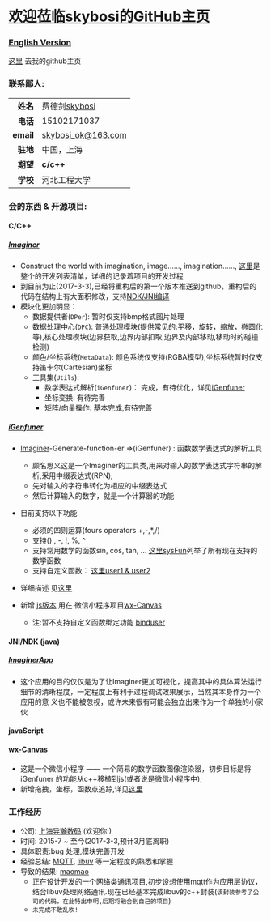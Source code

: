 # [欢迎莅临skybosi的GitHub主页](https://skybosi.github.io/)

### [English Version](https://skybosi.github.io/)

[这里](https://github.com/skybosi) 去我的github主页

### 联系鄙人:

|          |            |
----------:|:-------------
__姓名__   |  费德剑[skybosi](https://github.com/skybosi)
__电话__   |  15102171037
__email__  |  <skybosi_ok@163.com>
__驻地__   |  中国，上海
__期望__   |  __c/c++__
__学校__   |  河北工程大学

### 会的东西 & 开源项目:

#### __C/C++__

##### [Imaginer](https://github.com/skybosi/Imaginer)
- Construct the world with imagination, image......, imagination......, [这里](https://github.com/skybosi/skybosi.github.io/blob/master/Imaginer%E8%BF%9B%E5%B1%95.md)是整个的开发列表清单，详细的记录着项目的开发过程
- 到目前为止(2017-3-3),已经将重构后的第一个版本推送到github，重构后的代码在结构上有大面积修改，支持[NDK/JNI编译](https://github.com/skybosi/Imaginer#android)
- 模块化更加明显：
    - 数据提供者(`DPer`): 暂时仅支持bmp格式图片处理
    - 数据处理中心(`DPC`): 普通处理模块(提供常见的:平移，旋转，缩放，椭圆化等),核心处理模块(边界获取,边界内部扣取,边界及内部移动,移动时的碰撞检测)
    - 颜色/坐标系统(`MetaData`): 颜色系统仅支持(RGBA模型),坐标系统暂时仅支持笛卡尔(Cartesian)坐标
    - 工具集(`Utils`):
        - 数学表达式解析(`iGenfuner`)： 完成，有待优化，详见[iGenfuner](https://github.com/skybosi/iGenfuner) 
        - 坐标变换: 有待完善
        - 矩阵/向量操作: 基本完成,有待完善

##### [iGenfuner](https://github.com/skybosi/iGenfuner) 
- [Imaginer](https://github.com/skybosi/Imaginer)-Generate-function-er =>(iGenfuner) : 函数数学表达式的解析工具
    - 顾名思义这是一个Imaginer的工具类,用来对输入的数学表达式字符串的解析,采用中缀表达式(RPN);
    - 先对输入的字符串转化为相应的中缀表达式
    - 然后计算输入的数字，就是一个计算器的功能

- 目前支持以下功能
    - 必须的四则运算(fours operators +,-,*,/)
    - 支持() , -, !, %, ^ 
    - 支持常用数学的函数sin, cos, tan, ...  [这里sysFun](https://github.com/skybosi/iGenfuner/blob/master/README.md#function)列举了所有现在支持的数学函数
    - 支持自定义函数：  [这里user1 & user2](https://github.com/skybosi/iGenfuner/blob/master/README.md#function)

- 详细描述 见[这里](https://github.com/skybosi/iGenfuner/blob/master/README.md)
- 新增 [js版本](https://github.com/skybosi/wx-Canvas/tree/master/lib) 用在 微信小程序项目[wx-Canvas](https://github.com/skybosi/wx-Canvas) 
    - 注:暂不支持自定义函数绑定功能 [binduser](https://github.com/skybosi/iGenfuner/blob/master/README.md#function)

#### __JNI/NDK (java)__

#####  [ImaginerApp](https://github.com/skybosi/ImaginerApp)
- 这个应用的目的仅仅是为了让Imaginer更加可视化，提高其中的具体算法运行细节的清晰程度，一定程度上有利于过程调试效果展示，当然其本身作为一个应用的意 义也不能被忽视，或许未来很有可能会独立出来作为一个单独的小家伙

#### __javaScript__

####  [wx-Canvas](https://github.com/skybosi/wx-Canvas)
- 这是一个微信小程序 —— 一个简易的数学函数图像渲染器，初步目标是将 iGenfuner 的功能从c++移植到js(或者说是微信小程序中);
- 新增拖拽，坐标，函数点追踪,详见[这里](https://github.com/skybosi/wx-Canvas#example)

### 工作经历

- 公司: [上海异瀚数码](http://www.xor-media.tv/) (欢迎你!)
- 时间: 2015-7 ~ 至今(2017-3-3,预计3月底离职)
- 具体职责:bug 处理,模块完善开发
- 经验总结: [MQTT](http://mqtt.org/),  [libuv](http://libuv.org/) 等一定程度的熟悉和掌握
- 导致的结果: [maomao](https://github.com/skybosi/maomao)
    - 正在设计开发的一个网络类通讯项目,初步设想使用mqtt作为应用层协议，结合libuv处理网络通讯.现在已经基本完成libuv的c++封装(`该封装参考了公司的代码，在此特出申明,后期将融合到自己的项目`)
    - `未完成不敢乱吹!`